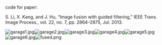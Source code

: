 code for paper:

S. Li, X. Kang, and J. Hu, “Image fusion with guided filtering,” IEEE
Trans. Image Process., vol. 22, no. 7, pp. 2864–2875, Jul. 2013.

![garage1.jpg](https://github.com/rzwm/GFF/raw/master/readme_image/garage1.jpg)![garage2.jpg](https://github.com/rzwm/GFF/raw/master/readme_image/garage2.jpg)![garage3.jpg](https://github.com/rzwm/GFF/raw/master/readme_image/garage3.jpg)![garage4.jpg](https://github.com/rzwm/GFF/raw/master/readme_image/garage4.jpg)![garage5.jpg](https://github.com/rzwm/GFF/raw/master/readme_image/garage5.jpg)![garage6.jpg](https://github.com/rzwm/GFF/raw/master/readme_image/garage6.jpg)![fused.png](https://github.com/rzwm/GFF/raw/master/readme_image/fused.png)